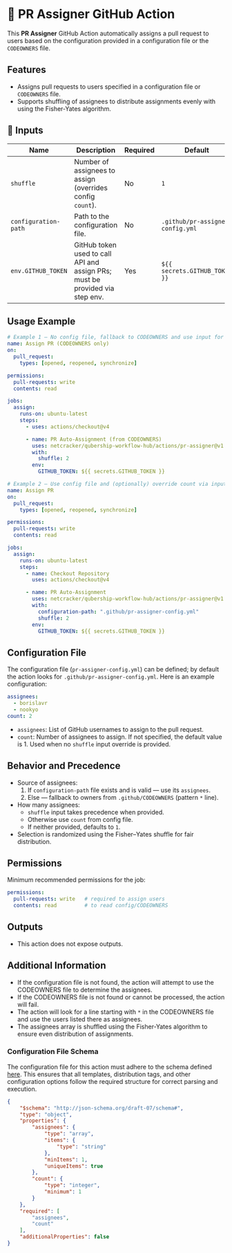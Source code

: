 # 🚀 PR Assigner GitHub Action

This **PR Assigner** GitHub Action automatically assigns a pull request to users based on the configuration provided in a configuration file or the `CODEOWNERS` file.

## Features

- Assigns pull requests to users specified in a configuration file or `CODEOWNERS` file.
- Supports shuffling of assignees to distribute assignments evenly with using the Fisher-Yates algorithm.

## 📌 Inputs

| Name                  | Description                                      | Required | Default                          |
| --------------------- | ------------------------------------------------ | -------- | -------------------------------- |
| `shuffle`             | Number of assignees to assign (overrides config `count`). | No       | `1`                              |
| `configuration-path`  | Path to the configuration file.                  | No       | `.github/pr-assigner-config.yml` |
| `env.GITHUB_TOKEN`   | GitHub token used to call API and assign PRs; must be provided via step env. | Yes      | `${{ secrets.GITHUB_TOKEN }}`    |

## Usage Example


```yaml
# Example 1 — No config file, fallback to CODEOWNERS and use input for count
name: Assign PR (CODEOWNERS only)
on:
  pull_request:
    types: [opened, reopened, synchronize]

permissions:
  pull-requests: write
  contents: read

jobs:
  assign:
    runs-on: ubuntu-latest
    steps:
      - uses: actions/checkout@v4

      - name: PR Auto-Assignment (from CODEOWNERS)
        uses: netcracker/qubership-workflow-hub/actions/pr-assigner@v1.0.5
        with:
          shuffle: 2
        env:
          GITHUB_TOKEN: ${{ secrets.GITHUB_TOKEN }}
```

```yaml
# Example 2 — Use config file and (optionally) override count via input
name: Assign PR
on:
  pull_request:
    types: [opened, reopened, synchronize]

permissions:
  pull-requests: write
  contents: read

jobs:
  assign:
    runs-on: ubuntu-latest
    steps:
      - name: Checkout Repository
        uses: actions/checkout@v4

      - name: PR Auto-Assignment
        uses: netcracker/qubership-workflow-hub/actions/pr-assigner@v1.0.5
        with:
          configuration-path: ".github/pr-assigner-config.yml"
          shuffle: 2
        env:
          GITHUB_TOKEN: ${{ secrets.GITHUB_TOKEN }}
```

## Configuration File

The configuration file (`pr-assigner-config.yml`) can be defined; by default the action looks for `.github/pr-assigner-config.yml`. Here is an example configuration:

```yaml
assignees:
  - borislavr
  - nookyo
count: 2
```

- `assignees`: List of GitHub usernames to assign to the pull request.
- `count`: Number of assignees to assign. If not specified, the default value is 1. Used when no `shuffle` input override is provided.

## Behavior and Precedence

- Source of assignees:
  1) If `configuration-path` file exists and is valid — use its `assignees`.
  2) Else — fallback to owners from `.github/CODEOWNERS` (pattern `*` line).
- How many assignees:
  - `shuffle` input takes precedence when provided.
  - Otherwise use `count` from config file.
  - If neither provided, defaults to `1`.
- Selection is randomized using the Fisher–Yates shuffle for fair distribution.

## Permissions

Minimum recommended permissions for the job:
```yaml
permissions:
  pull-requests: write   # required to assign users
  contents: read         # to read config/CODEOWNERS
```

## Outputs

- This action does not expose outputs.

## Additional Information

- If the configuration file is not found, the action will attempt to use the CODEOWNERS file to determine the assignees.
- If the CODEOWNERS file is not found or cannot be processed, the action will fail.
- The action will look for a line starting with `*` in the CODEOWNERS file and use the users listed there as assignees.
- The assignees array is shuffled using the Fisher-Yates algorithm to ensure even distribution of assignments.

### Configuration File Schema

The configuration file for this action must adhere to the schema defined [here](https://github.com/netcracker/qubership-workflow-hub/blob/main/actions/pr-assigner/config.schema.json). This ensures that all templates, distribution tags, and other configuration options follow the required structure for correct parsing and execution.

```json
{
    "$schema": "http://json-schema.org/draft-07/schema#",
    "type": "object",
    "properties": {
        "assignees": {
            "type": "array",
            "items": {
                "type": "string"
            },
            "minItems": 1,
            "uniqueItems": true
        },
        "count": {
            "type": "integer",
            "minimum": 1
        }
    },
    "required": [
        "assignees",
        "count"
    ],
    "additionalProperties": false
}
```